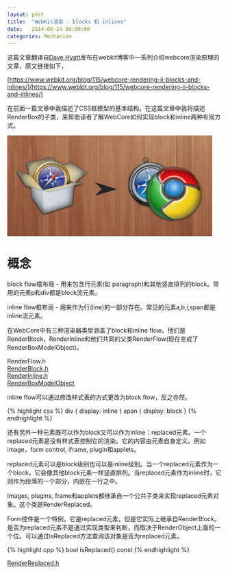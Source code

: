 ```yaml
---
layout: post
title:  "WebKit渲染 - blocks 和 inlines"
date:   2014-06-24 00:00:00
categories: Mechanism
---
```


这篇文章翻译自[Dave Hyatt](http://en.wikipedia.org/wiki/Dave_Hyatt)发布在webkit博客中一系列介绍webcore渲染原理的文章，原文链接如下，

[https://www.webkit.org/blog/115/webcore-rendering-ii-blocks-and-inlines/](https://www.webkit.org/blog/115/webcore-rendering-ii-blocks-and-inlines/)

在前面一篇文章中我描述了CSS框模型的基本结构。在这篇文章中我将描述RenderBox的子类，来帮助读者了解WebCore如何实现block和inline两种布局方式。

![webkit](/assets/images/posts/webkit.jpg)

<!--more-->

# 概念

block flow框布局 - 用来包含行元素(如 paragraph)和其他竖直排列的block。常用的元素p和div都是block流元素。

inline flow框布局 - 用来作为行(line)的一部分存在。常见的元素a,b,i,span都是inline流元素。

在WebCore中有三种渲染器类型涵盖了block和inline flow。他们是RenderBlock，RenderInline和他们共同的父类RenderFlow(现在变成了RenderBoxModelObject)。

RenderFlow.h  
[RenderBlock.h](http://trac.webkit.org/browser/trunk/Source/WebCore/rendering/RenderBlock.h)  
[RenderInline.h](http://trac.webkit.org/browser/trunk/Source/WebCore/rendering/RenderInline.h)  
[RenderBoxModelObject](http://trac.webkit.org/browser/trunk/Source/WebCore/rendering/RenderBoxModelObject.h)  

inline flow可以通过修改样式表的方式更改为block flow，反之亦然。

{% highlight css %}
div { display: inline }
span { display: block }
{% endhighlight %}

还有另外一种元素既可以作为block又可以作为inline：replaced元素。一个replaced元素是没有样式表控制它的渲染。它的内容由元素自身定义。例如image，form control, iframe, plugin和applets。

replaced元素可以是block级别也可以是inline级别。当一个replaced元素作为一个block，它会像其他block元素一样竖直排列。当replaced元素作为inline时，它则作为段落的一个部分，内嵌在一行之中。

Images, plugins, frame和applets都继承自一个公共子类来实现replaced元素对象。这个类是RenderReplaced。

Form控件是一个特例，它是replaced元素，但是它实际上继承自RenderBlock。是否为replaced元素不是通过实现类型来判断，而取决于RenderObject上面的一个位。可以通过isReplaced方法查询该对象是否为replaced元素。

{% highlight cpp %}
bool isReplaced() const
{% endhighlight %}


[RenderReplaced.h](http://trac.webkit.org/browser/trunk/Source/WebCore/rendering/RenderReplaced.h)
